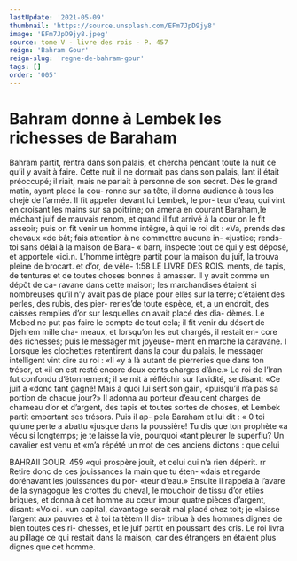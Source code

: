 ```yaml
---
lastUpdate: '2021-05-09'
thumbnail: 'https://source.unsplash.com/EFm7JpD9jy8'
image: 'EFm7JpD9jy8.jpeg'
source: tome V - livre des rois - P. 457
reign: 'Bahram Gour'
reign-slug: 'regne-de-bahram-gour'
tags: []
order: '005'
---
```


# Bahram donne à Lembek les richesses de Baraham

Bahram partit, rentra dans son palais, et chercha pendant toute la nuit ce qu’il y avait à faire. Cette
nuit il ne dormait pas dans son palais, lant il était préoccupé; il riait, mais ne parlait à personne de
son secret. Dès le grand matin, ayant placé la cou- ronne sur sa tête, il donna audience à tous les chejè
de l’armée. Il fit appeler devant lui Lembek, le por-
teur d’eau, qui vint en croisant les mains sur sa poitrine; on amena en courant Baraham,le méchant juif de mauvais renom, et quand il fut arrivé à la cour on le fit asseoir; puis on fit venir un homme intègre, à qui le roi dit : «Va, prends des chevaux
«de bât; fais attention à ne commettre aucune in- «justice; rends-toi sans délai à la maison de Bara-
« barn, inspecte tout ce qui y est déposé, et apportele «ici.n. L’homme intègre partit pour la maison du
juif, la trouva pleine de brocart. et d’or, de vêle-
1:58 LE LIVRE DES ROIS.
ments, de tapis, de tentures et de toutes choses bonnes à amasser. Il y avait comme un dépôt de ca- ravane dans cette maison; les marchandises étaient
si nombreuses qu’il n’y avait pas de place pour elles
sur la terre; c’étaient des perles, des rubis, des pier- reries’de toute espèce, et, a un endroit, des caisses remplies d’or sur lesquelles on avait placé des dia- dèmes. Le Mobed ne put pas faire le compte de tout cela; il fit venir du désert de Djehrem mille cha- meaux, et lorsqu’on les eut chargés, il restait en-
core des richesses; puis le messager mit joyeuse- ment en marche la caravane.
I Lorsque les clochettes retentirent dans la cour du palais, le messager intelligent vint dire au roi : «Il «y à là autant de pierreries que dans ton trésor, et
«il en est resté encore deux cents charges d’âne.»
Le roi de l’lran fut confondu d’étonnement; il se
mit à réfléchir sur l’avidité, se disant: «Ce juif a
«donc tant gagné! Mais à quoi lui sert son gain,
«puisqu’il n’a pas sa portion de chaque jour?» Il adonna au porteur d’eau cent charges de chameau
d’or et d’argent, des tapis et toutes sortes de choses,
et Lembek partit emportant ses trésors. Puis il ap- pela Baraham et lui dit : « 0 toi qu’une perte a abattu «jusque dans la poussière! Tu dis que ton prophète «a vécu si longtemps; je te laisse la vie, pourquoi «tant pleurer le superflu? Un cavalier est venu et «m’a répété un mot de ces anciens dictons : que celui

BAHRAII GOUR. 459 «qui prospère jouit, et celui qui n’a rien dépérit.
rr Retire donc de ces jouissances la main que tu éten- «dais et regarde dorénavant les jouissances du por- «teur d’eau.» Ensuite il rappela à l’avare de la
synagogue les crottes du cheval, le mouchoir de tissu d’or etiles briques, et donna à cet homme au cœur impur quatre pièces d’argent, disant: «Voici
. «un capital, davantage serait mal placé chez toit; je «laisse l’argent aux pauvres et à toi ta tètem Il dis-
tribua à des hommes dignes de bien toutes ces ri-
chesses, et le juif partit en poussant des cris. Le roi
livra au pillage ce qui restait dans la maison, car des étrangers en étaient plus dignes que cet homme.
